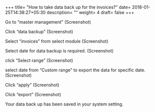 +++
title= "How to take data back up for the invoices?"
date= 2018-01-25T14:38:27+05:30
description= ""
weight= 4
draft= false
+++



Go to “master management”
(Screenshot)

Click “data backup”
(Screenshot)

Select “invoices” from select module
(Screenshot)

Select date for data backup is required. 
(Screenshot)

click “Select range”
(Screenshot)

select date from “Custom range” to export the data for specific date.
(Screenshot)

Click “apply”
(Screenshot)

Click “export” 
(Screenshot)

Your data back up has been saved in your system setting.

